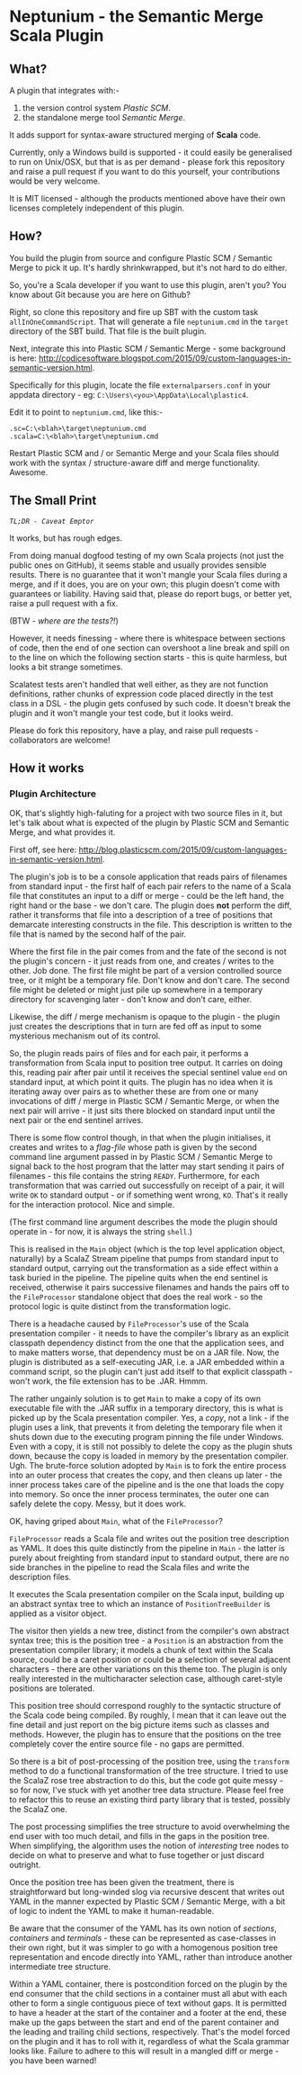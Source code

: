 # Neptunium - the Semantic Merge Scala Plugin
## What?

A plugin that integrates with:-
 1. the version control system *Plastic SCM*.
 1. the standalone merge tool *Semantic Merge*.

It adds support for syntax-aware structured merging of **Scala** code.

Currently, only a Windows build is supported - it could easily be generalised to run on Unix/OSX, but that is as per demand - please fork this repository and raise a pull request if you want to do this yourself, your contributions would be very welcome.

It is MIT licensed - although the products mentioned above have their own licenses completely independent of this plugin.

## How?

You build the plugin from source and configure Plastic SCM / Semantic Merge to pick it up. It's hardly shrinkwrapped, but it's not hard to do either.

So, you're a Scala developer if you want to use this plugin, aren't you? You know about Git because you are here on Github?

Right, so clone this repository and fire up SBT with the custom task `allInOneCommandScript`. That will generate a file `neptunium.cmd` in the `target` directory of the SBT build. That file is the built plugin.

Next, integrate this into Plastic SCM / Semantic Merge - some background is here: http://codicesoftware.blogspot.com/2015/09/custom-languages-in-semantic-version.html.

Specifically for this plugin, locate the file `externalparsers.conf` in your appdata directory - eg: `C:\Users\<you>\AppData\Local\plastic4`.

Edit it to point to `neptunium.cmd`, like this:-

~~~~
.sc=C:\<blah>\target\neptunium.cmd
.scala=C:\<blah>\target\neptunium.cmd
~~~~

Restart Plastic SCM and / or Semantic Merge and your Scala files should work with the syntax / structure-aware diff and merge functionality. Awesome.
 
## The Small Print

*`TL;DR - Caveat Emptor`*

It works, but has rough edges.

From doing manual dogfood testing of my own Scala projects (not just the public ones on GitHub), it seems stable and usually provides sensible results. There is no guarantee that it won't mangle your Scala files during a merge, and if it does, you are on your own; this plugin doesn't come with guarantees or liability. Having said that, please do report bugs, or better yet, raise a pull request with a fix.

(BTW - *where are the tests?!*)

However, it needs finessing - where there is whitespace between sections of code, then the end of one section can overshoot a line break and spill on to the line on which the following section starts - this is quite harmless, but looks a bit strange sometimes.

Scalatest tests aren't handled that well either, as they are not function definitions, rather chunks of expression code placed directly in the test class in a DSL - the plugin gets confused by such code. It doesn't break the plugin and it won't mangle your test code, but it looks weird.

Please do fork this repository, have a play, and raise pull requests - collaborators are welcome!

## How it works

### Plugin Architecture ####

OK, that's slightly high-faluting for a project with two source files in it, but let's talk about what is expected of the plugin by Plastic SCM and Semantic Merge, and what provides it.

First off, see here: http://blog.plasticscm.com/2015/09/custom-languages-in-semantic-version.html.

The plugin's job is to be a console application that reads pairs of filenames from standard input - the first half of each pair refers to the name of a Scala file that constitutes an input to a diff or merge - could be the left hand, the right hand or the base - we don't care. The plugin does **not** perform the diff, rather it transforms that file into a description of a tree of positions that demarcate interesting constructs in the file. This description is written to the file that is named by the second half of the pair.

Where the first file in the pair comes from and the fate of the second is not the plugin's concern - it just reads from one, and creates / writes to the other. Job done. The first file might be part of a version controlled source tree, or it might be a temporary file. Don't know and don't care. The second file might be deleted or might just pile up somewhere in a temporary directory for scavenging later - don't know and don't care, either.

Likewise, the diff / merge mechanism is opaque to the plugin - the plugin just creates the descriptions that in turn are fed off as input to some mysterious mechanism out of its control.

So, the plugin reads pairs of files and for each pair, it performs a transformation from Scala input to position tree output. It carries on doing this, reading pair after pair until it receives the special sentinel value `end` on standard input, at which point it quits. The plugin has no idea when it is iterating away over pairs as to whether these are from one or many invocations of diff / merge in Plastic SCM / Semantic Merge, or when the next pair will arrive - it just sits there blocked on standard input until the next pair or the end sentinel arrives.

There is some flow control though, in that when the plugin initialises, it creates and writes to a *flag-file* whose path is given by the second command line argument passed in by Plastic SCM / Semantic Merge to signal back to the host program that the latter may start sending it pairs of filenames - this file contains the string `READY`. Furthermore, for each transformation that was carried out successfully on receipt of a pair, it will write `OK` to standard output - or if something went wrong, `KO`. That's it really for the interaction protocol. Nice and simple.

(The first command line argument describes the mode the plugin should operate in - for now, it is always the string `shell`.)

This is realised in the `Main` object (which is the top level application object, naturally) by a ScalaZ Stream pipeline that pumps from standard input to standard output, carrying out the transformation as a side effect within a task buried in the pipeline. The pipeline quits when the end sentinel is received, otherwise it pairs successive filenames and hands the pairs off to the `FileProcessor` standalone object that does the real work - so the protocol logic is quite distinct from the transformation logic.
 
There is a headache caused by `FileProcessor`'s use of the Scala presentation compiler - it needs to have the compiler's library as an explicit classpath dependency distinct from the one that the application sees, and to make matters worse, that dependency must be on a JAR file. Now, the plugin is distributed as a self-executing JAR, i.e. a JAR embedded within a command script, so the plugin can't just add itself to that explicit classpath - won't work, the file extension has to be .JAR. Hmmm.

The rather ungainly solution is to get `Main` to make a copy of its own executable file with the .JAR suffix in a temporary directory, this is what is picked up by the Scala presentation compiler. Yes, a *copy*, not a link - if the plugin uses a link, that prevents it from deleting the temporary file when it shuts down due to the executing program pinning the file under Windows. Even with a copy, it is still not possibly to delete the copy as the plugin shuts down, because the copy is loaded in memory by the presentation compiler. Ugh. The brute-force solution adopted by `Main` is to fork the entire process into an outer process that creates the copy, and then cleans up later - the inner process takes care of the pipeline and is the one that loads the copy into memory. So once the inner process terminates, the outer one can safely delete the copy. Messy, but it does work.

OK, having griped about `Main`, what of the `FileProcessor`?

`FileProcessor` reads a Scala file and writes out the position tree description as YAML. It does this quite distinctly from the pipeline in `Main` - the latter is purely about freighting from standard input to standard output, there are no side branches in the pipeline to read the Scala files and write the description files.

It executes the Scala presentation compiler on the Scala input, building up an abstract syntax tree to which an instance of `PositionTreeBuilder` is applied as a visitor object.

The visitor then yields a new tree, distinct from the compiler's own abstract syntax tree; this is the position tree - a `Position` is an abstraction from the presentation compiler library; it models a chunk of text within the Scala source, could be a caret position or could be a selection of several adjacent characters - there are other variations on this theme too. The plugin is only really interested in the multicharacter selection case, although caret-style positions are tolerated.

This position tree should correspond roughly to the syntactic structure of the Scala code being compiled. By roughly, I mean that it can leave out the fine detail and just report on the big picture items such as classes and methods. However, the plugin has to ensure that the positions on the tree completely cover the entire source file - no gaps are permitted.

So there is a bit of post-processing of the position tree, using the `transform` method to do a functional transformation of the tree structure. I tried to use the ScalaZ rose tree abstraction to do this, but the code got quite messy - so for now, I've stuck with yet another tree data structure. Please feel free to refactor this to reuse an existing third party library that is tested, possibly the ScalaZ one.

The post processing simplifies the tree structure to avoid overwhelming the end user with too much detail, and fills in the gaps in the position tree. When simplifying, the algorithm uses the notion of *interesting* tree nodes to decide on what to preserve and what to fuse together or just discard outright.

Once the position tree has been given the treatment, there is straightforward but long-winded slog via recursive descent that writes out YAML in the manner expected by Plastic SCM / Semantic Merge, with a bit of logic to indent the YAML to make it human-readable.

Be aware that the consumer of the YAML has its own notion of *sections*, *containers* and *terminals* - these can be represented as case-classes in their own right, but it was simpler to go with a homogenous position tree representation and encode directly into YAML, rather than introduce another intermediate tree structure.

Within a YAML container, there is postcondition forced on the plugin by the end consumer that the child sections in a container must all abut with each other to form a single contiguous piece of text without gaps. It is permitted to have a header at the start of the container and a footer at the end, these make up the gaps between the start and end of the parent container and the leading and trailing child sections, respectively. That's the model forced on the plugin and it has to roll with it, regardless of what the Scala grammar looks like. Failure to adhere to this will result in a mangled diff or merge - you have been warned!
